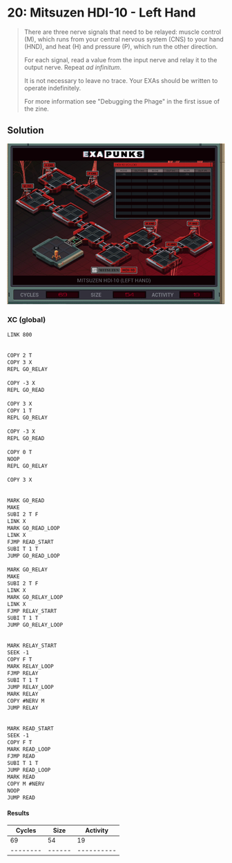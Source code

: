 # 20: Mitsuzen HDI-10 - Left Hand

> There are three nerve signals that need to be relayed: muscle control (M), which runs from your central nervous system (CNS) to your hand (HND), and heat (H) and pressure (P), which run the other direction.
> 
> For each signal, read a value from the input nerve and relay it to the output nerve. Repeat _ad infinitum_.
> 
> It is not necessary to leave no trace. Your EXAs should be written to operate indefinitely.
> 
> For more information see "Debugging the Phage" in the first issue of the zine.

## Solution

<div align="center"><img src="EXAPUNKS - Mitsuzen HDI-10 (69, 54, 19, 2022-12-05-19-33-17).gif" /></div>

### XC (global)
```exa
LINK 800


COPY 2 T
COPY 3 X
REPL GO_RELAY

COPY -3 X
REPL GO_READ

COPY 3 X
COPY 1 T
REPL GO_RELAY

COPY -3 X
REPL GO_READ

COPY 0 T
NOOP
REPL GO_RELAY

COPY 3 X


MARK GO_READ
MAKE
SUBI 2 T F
LINK X
MARK GO_READ_LOOP
LINK X
FJMP READ_START
SUBI T 1 T
JUMP GO_READ_LOOP

MARK GO_RELAY
MAKE
SUBI 2 T F
LINK X
MARK GO_RELAY_LOOP
LINK X
FJMP RELAY_START
SUBI T 1 T
JUMP GO_RELAY_LOOP


MARK RELAY_START
SEEK -1
COPY F T
MARK RELAY_LOOP
FJMP RELAY
SUBI T 1 T
JUMP RELAY_LOOP
MARK RELAY
COPY #NERV M
JUMP RELAY


MARK READ_START
SEEK -1
COPY F T
MARK READ_LOOP
FJMP READ
SUBI T 1 T
JUMP READ_LOOP
MARK READ
COPY M #NERV
NOOP
JUMP READ
```

#### Results
| Cycles | Size | Activity |
|--------|------|----------|
| 69     | 54   | 19       |
|--------|------|----------|
